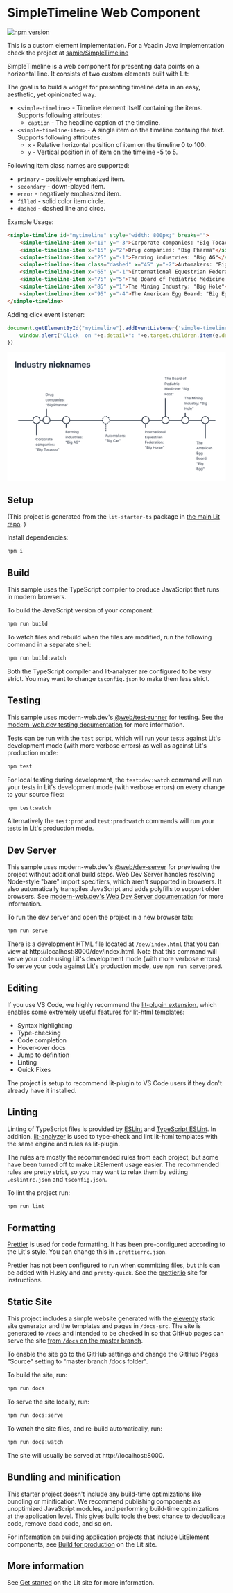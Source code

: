 # SimpleTimeline Web Component 

[![npm version](https://badgen.net/npm/v/@parttio/simple-timeline)](https://www.npmjs.com/package/@parttio/simple-timeline)

This is a custom element implementation. For a Vaadin Java implementation check the project at [samie/SimpleTimeline](https://github.com/samie/SimpleTimeline)

SimpleTimeline is a web component for presenting data points on a horizontal line. It consists of two custom elements built with Lit:

The goal is to build a widget for presenting timeline data in an easy, aesthetic, yet opinionated way.  


- `<simple-timeline>` - Timeline element itself containing the items. Supports following attributes:
  - `caption` - The headline caption of the timeline.
- `<simple-timeline-item>` - A single item on the timeline containg the text. Supports following attributes:
  - `x` - Relative horizontal position of item on the timeline 0 to 100.
  - `y` - Vertical position in of item on the timeline -5 to 5.

Following item class names are supported:
- `primary` - positively emphasized item.
- `secondary` - down-played item.
- `error` - negatively emphasized item.
- `filled` - solid color item circle.
- `dashed` - dashed line and circe.


Example Usage:

```html
<simple-timeline id="mytimeline" style="width: 800px;" breaks="">
    <simple-timeline-item x="10" y="-3">Corporate companies: "Big Tocacco"</simple-timeline-item>
    <simple-timeline-item x="15" y="2">Drug companies: "Big Pharma"</simple-timeline-item>
    <simple-timeline-item x="25" y="-1">Farming industries: "Big AG"</simple-timeline-item>
    <simple-timeline-item class="dashed" x="45" y="-2">Automakers: "Big Car"</simple-timeline-item>
    <simple-timeline-item x="65" y="-1">International Equestrian Federation: "Big Horse"</simple-timeline-item>
    <simple-timeline-item x="75" y="5">The Board of Pediatric Medicine: "Big Foot"</simple-timeline-item>
    <simple-timeline-item x="85" y="1">The Mining Industry: "Big Hole"</simple-timeline-item>
    <simple-timeline-item x="95" y="-4">The American Egg Board: "Big Egg"</simple-timeline-item>
</simple-timeline>
```

Adding click event listener:
```javascript
document.getElementById("mytimeline").addEventListener('simple-timeline-click', e => {
    window.alert("Click  on "+e.detail+": "+e.target.children.item(e.detail).textContent);
})
```

![Industry nickname silliness](https://github.com/parttio/simple-timeline/blob/main/industry-nicknames.png)


## Setup

(This project is generated from the `lit-starter-ts` package in [the main Lit
repo](https://github.com/lit/lit). )


Install dependencies:

```bash
npm i
```

## Build

This sample uses the TypeScript compiler to produce JavaScript that runs in modern browsers.

To build the JavaScript version of your component:

```bash
npm run build
```

To watch files and rebuild when the files are modified, run the following command in a separate shell:

```bash
npm run build:watch
```

Both the TypeScript compiler and lit-analyzer are configured to be very strict. You may want to change `tsconfig.json` to make them less strict.

## Testing

This sample uses modern-web.dev's
[@web/test-runner](https://www.npmjs.com/package/@web/test-runner) for testing. See the
[modern-web.dev testing documentation](https://modern-web.dev/docs/test-runner/overview) for
more information.

Tests can be run with the `test` script, which will run your tests against Lit's development mode (with more verbose errors) as well as against Lit's production mode:

```bash
npm test
```

For local testing during development, the `test:dev:watch` command will run your tests in Lit's development mode (with verbose errors) on every change to your source files:

```bash
npm test:watch
```

Alternatively the `test:prod` and `test:prod:watch` commands will run your tests in Lit's production mode.

## Dev Server

This sample uses modern-web.dev's [@web/dev-server](https://www.npmjs.com/package/@web/dev-server) for previewing the project without additional build steps. Web Dev Server handles resolving Node-style "bare" import specifiers, which aren't supported in browsers. It also automatically transpiles JavaScript and adds polyfills to support older browsers. See [modern-web.dev's Web Dev Server documentation](https://modern-web.dev/docs/dev-server/overview/) for more information.

To run the dev server and open the project in a new browser tab:

```bash
npm run serve
```

There is a development HTML file located at `/dev/index.html` that you can view at http://localhost:8000/dev/index.html. Note that this command will serve your code using Lit's development mode (with more verbose errors). To serve your code against Lit's production mode, use `npm run serve:prod`.

## Editing

If you use VS Code, we highly recommend the [lit-plugin extension](https://marketplace.visualstudio.com/items?itemName=runem.lit-plugin), which enables some extremely useful features for lit-html templates:

- Syntax highlighting
- Type-checking
- Code completion
- Hover-over docs
- Jump to definition
- Linting
- Quick Fixes

The project is setup to recommend lit-plugin to VS Code users if they don't already have it installed.

## Linting

Linting of TypeScript files is provided by [ESLint](eslint.org) and [TypeScript ESLint](https://github.com/typescript-eslint/typescript-eslint). In addition, [lit-analyzer](https://www.npmjs.com/package/lit-analyzer) is used to type-check and lint lit-html templates with the same engine and rules as lit-plugin.

The rules are mostly the recommended rules from each project, but some have been turned off to make LitElement usage easier. The recommended rules are pretty strict, so you may want to relax them by editing `.eslintrc.json` and `tsconfig.json`.

To lint the project run:

```bash
npm run lint
```

## Formatting

[Prettier](https://prettier.io/) is used for code formatting. It has been pre-configured according to the Lit's style. You can change this in `.prettierrc.json`.

Prettier has not been configured to run when committing files, but this can be added with Husky and and `pretty-quick`. See the [prettier.io](https://prettier.io/) site for instructions.

## Static Site

This project includes a simple website generated with the [eleventy](11ty.dev) static site generator and the templates and pages in `/docs-src`. The site is generated to `/docs` and intended to be checked in so that GitHub pages can serve the site [from `/docs` on the master branch](https://help.github.com/en/github/working-with-github-pages/configuring-a-publishing-source-for-your-github-pages-site).

To enable the site go to the GitHub settings and change the GitHub Pages &quot;Source&quot; setting to &quot;master branch /docs folder&quot;.</p>

To build the site, run:

```bash
npm run docs
```

To serve the site locally, run:

```bash
npm run docs:serve
```

To watch the site files, and re-build automatically, run:

```bash
npm run docs:watch
```

The site will usually be served at http://localhost:8000.

## Bundling and minification

This starter project doesn't include any build-time optimizations like bundling or minification. We recommend publishing components as unoptimized JavaScript modules, and performing build-time optimizations at the application level. This gives build tools the best chance to deduplicate code, remove dead code, and so on.

For information on building application projects that include LitElement components, see [Build for production](https://lit.dev/docs/tools/production/) on the Lit site.

## More information

See [Get started](https://lit.dev/docs/getting-started/) on the Lit site for more information.
